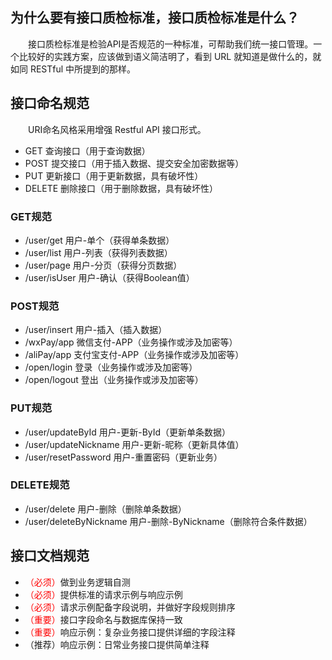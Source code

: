 ## 为什么要有接口质检标准，接口质检标准是什么？
　　接口质检标准是检验API是否规范的一种标准，可帮助我们统一接口管理。一个比较好的实践方案，应该做到语义简洁明了，看到 URL 就知道是做什么的，就如同 RESTful 中所提到的那样。

## 接口命名规范
　　URI命名风格采用增强 Restful API 接口形式。
- GET 查询接口（用于查询数据）
- POST 提交接口（用于插入数据、提交安全加密数据等）
- PUT 更新接口（用于更新数据，具有破坏性）
- DELETE 删除接口（用于删除数据，具有破坏性）

### GET规范
- /user/get 用户-单个（获得单条数据）
- /user/list 用户-列表（获得列表数据）
- /user/page 用户-分页（获得分页数据）
- /user/isUser 用户-确认（获得Boolean值）

### POST规范
- /user/insert 用户-插入（插入数据）
- /wxPay/app 微信支付-APP（业务操作或涉及加密等）
- /aliPay/app 支付宝支付-APP（业务操作或涉及加密等）
- /open/login 登录（业务操作或涉及加密等）
- /open/logout 登出（业务操作或涉及加密等）

### PUT规范
- /user/updateById 用户-更新-ById（更新单条数据）
- /user/updateNickname 用户-更新-昵称（更新具体值）
- /user/resetPassword 用户-重置密码（更新业务）

### DELETE规范
- /user/delete 用户-删除（删除单条数据）
- /user/deleteByNickname 用户-删除-ByNickname（删除符合条件数据）

## 接口文档规范
- <font color=red>（必须）</font>做到业务逻辑自测
- <font color=red>（必须）</font>提供标准的请求示例与响应示例
- <font color=red>（必须）</font>请求示例配备字段说明，并做好字段规则排序
- <font color=red>（重要）</font>接口字段命名与数据库保持一致
- <font color=red>（重要）</font>响应示例：复杂业务接口提供详细的字段注释
- （推荐）响应示例：日常业务接口提供简单注释